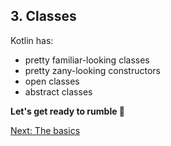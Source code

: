 ## 3. Classes
Kotlin has:
* pretty familiar-looking classes
* pretty zany-looking constructors
* open classes
* abstract classes

**Let's get ready to rumble 🥊**

[Next: The basics](03-01-classes-the-basics.md)
